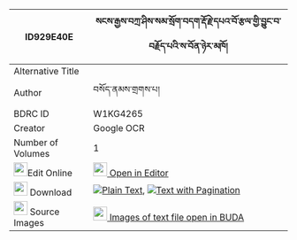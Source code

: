 |ID929E40E|སངས་རྒྱས་བཀྲ་ཤིས་སམ་སྲོག་བདག་རྡོ་རྗེ་དཔའ་བོ་རྩལ་གྱི་བྱུང་བ་བརྗོད་པའི་ས་བོན་ཉེར་མཁོ། 
| --- | --- 
|Alternative Title |
|Author| བསོད་ནམས་གྲགས་པ།
|BDRC ID | W1KG4265
|Creator | Google OCR
|Number of Volumes| 1
|<img width="25" src="https://img.icons8.com/color/25/000000/edit-property.png">Edit Online| [<img width="25" src="https://avatars.githubusercontent.com/u/45091458?s=200&v=4"> Open in Editor](http://editor.openpecha.org/ID929E40E)
|<img width="25" src="https://img.icons8.com/fluent/48/000000/download-2.png"/>  Download | [![](https://img.icons8.com/color/20/000000/txt.png)Plain Text](https://github.com/Openpecha/ID929E40E/releases/download/v1/sangye_tashi_sam_sok_dak_dorje_plain_ID929E40E.zip), [![](https://img.icons8.com/color/20/000000/txt.png)Text with Pagination](https://github.com/Openpecha/ID929E40E/releases/download/v1/sangye_tashi_sam_sok_dak_dorje_pages_ID929E40E.zip)
|<img width="25" src="https://img.icons8.com/plasticine/100/000000/pictures-folder.png"/>  Source Images | [<img width="25" src="https://library.bdrc.io/icons/BUDA-small.svg"> Images of text file open in BUDA](https://library.bdrc.io/show/bdr:W1KG4265)
